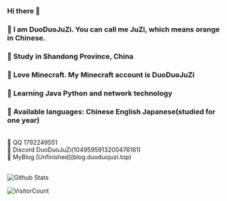 ### Hi there 👋

### 🍊 I am DuoDuoJuZi. You can call me JuZi, which means orange in Chinese.<br>
### 🍊 Study in Shandong Province, China<br>
### 🍊 Love Minecraft. My Minecraft account is DuoDuoJuZi<br>
### 🍊 Learning Java Python and network technology<br>
### 🍊 Available languages: Chinese English Japanese(studied for one year)<br>
<br>
🔗 QQ 1792249551<br>
🔗 Discord DuoDuoJuZi(1049595913200476161)<br>
🔗 MyBlog [Unfinished](blog.duoduojuzi.top)<br>

<br>

![Github Stats](https://github-readme-stats.vercel.app/api/?username=DuoDuoJuZi&show_icons=true&title_color=fff&icon_color=79ff97&text_color=9f9f9f&bg_color=151515)
<br>

![VisitorCount](https://profile-counter.glitch.me/DuoDuoJuZi/count.svg)
